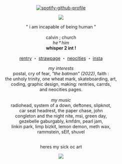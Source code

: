 <div align="center">
  
  <a href="https://github.com/kittinan/spotify-github-profile">
    <img src="https://spotify-github-profile.kittinanx.com/api/view?uid=31jimvpfpvcby76vakj57sqgl24q&cover_image=true&theme=natemoo-re&show_offline=false&background_color=121212&interchange=false&bar_color=ffffff&bar_color_cover=false" alt="spotify-github-profile" />
  </a>

</div>

<p align="center">
  <img src="https://i.ibb.co/DPXXQj35/image.png">
</p>

<p align="center">
  " i am incapable of being human "<br><br>
  calvin ; church <br>
  <i>he † him</i> <br>
  <b>whisper 2 int !</b>
</p>

<p align="center">
  <a href="https://rentry.co/churche">rentry</a> ・
<a href="https://shotgun-angel.straw.page/">strawpage</a> ・ 
  <a href="https://kyanrov.neocities.org/">neocities</a> ・ 
  <a href="https://www.instagram.com/radiohead_fan06482/">insta</a>
</p>

<p align="center">
<i>my interests</i></b><br>
postal, cry of fear, <i>"the batman" (2022)</i>, faith :<br>
the unholy trinity, one wheat mark, skateboarding, art,<br>
coding, graphic design, making: rentries, carrds,<br>
and neocities pages.<br>
<br>
<i>my music</i><br>
radiohead, system of a down, deftones, slipknot,<br>
car seat headrest, the paper chase, john<br>
congleton and the night nite, msi, green day,<br>
gezebelle gaburgably, kmfdm, pearl jam,<br>
linkin park, limp bizkit, lemon demon, meth wax,<br>
rammstein, sElf, shuvel
</p>
<p align="center">
<br>heres my sick oc art</b>
</p>
<p align="center">
  <img src="https://i.ibb.co/5xf3dZnr/shot-gun-angl-yay.jpg">
</p>
